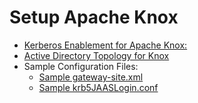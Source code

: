 # Setup Apache Knox

- [Kerberos Enablement for Apache Knox:](https://github.com/bhagadepravin/setup_knox/blob/main/setup_knox_kerberos.md)
- [Active Directory Topology for Knox](https://github.com/bhagadepravin/setup_knox/blob/main/ad-topology.xml)
- Sample Configuration Files:
  - [Sample gateway-site.xml](https://github.com/bhagadepravin/setup_knox/blob/main/gateway-site.xml)
  - [Sample krb5JAASLogin.conf](https://github.com/bhagadepravin/setup_knox/blob/main/krb5JAASLogin.conf)

